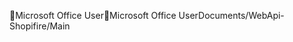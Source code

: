 Microsoft Office User                                 M i c r o s o f t   O f f i c e   U s e r   D o c u m e n t s / W e b A p i - S h o p i f i r e / M a i n 